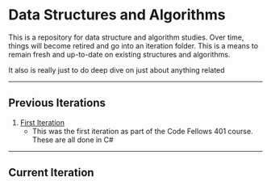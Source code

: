 # Data Structures and Algorithms

This is a repository for data structure and algorithm studies. Over time, things will become retired 
and go into an iteration folder. This is a means to remain fresh and up-to-date on existing structures
and algorithms. 

It also is really just to do deep dive on just about anything related

***
## Previous Iterations
1. [First Iteration](/First_Iteration/README.md)
    * This was the first iteration as part of the Code Fellows 401 course. These are all done in C#

***

## Current Iteration

